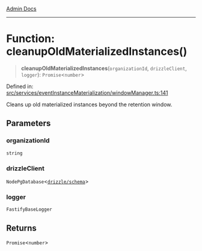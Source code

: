 [Admin Docs](/)

***

# Function: cleanupOldMaterializedInstances()

> **cleanupOldMaterializedInstances**(`organizationId`, `drizzleClient`, `logger`): `Promise`\<`number`\>

Defined in: [src/services/eventInstanceMaterialization/windowManager.ts:141](https://github.com/gautam-divyanshu/talawa-api/blob/de42235531e11387f0ad0479547630845dbc8b37/src/services/eventInstanceMaterialization/windowManager.ts#L141)

Cleans up old materialized instances beyond the retention window.

## Parameters

### organizationId

`string`

### drizzleClient

`NodePgDatabase`\<[`drizzle/schema`](../../../../drizzle/schema/README.md)\>

### logger

`FastifyBaseLogger`

## Returns

`Promise`\<`number`\>

